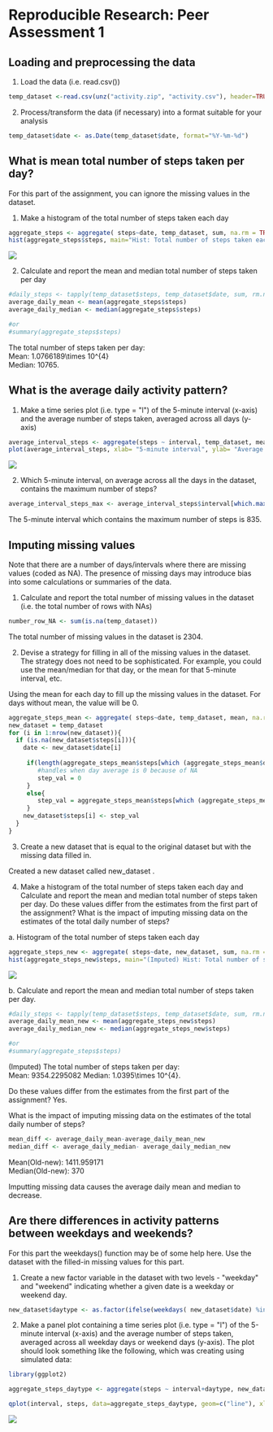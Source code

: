 # Reproducible Research: Peer Assessment 1


## Loading and preprocessing the data 

1. Load the data (i.e. read.csv())



```r
temp_dataset <-read.csv(unz("activity.zip", "activity.csv"), header=TRUE, sep=",", stringsAsFactors = FALSE)
```

2. Process/transform the data (if necessary) into a format suitable for your analysis

```r
temp_dataset$date <- as.Date(temp_dataset$date, format="%Y-%m-%d")
```

## What is mean total number of steps taken per day?

For this part of the assignment, you can ignore the missing values in the dataset.   
1. Make a histogram of the total number of steps taken each day


```r
aggregate_steps <- aggregate( steps~date, temp_dataset, sum, na.rm = TRUE )
hist(aggregate_steps$steps, main="Hist: Total number of steps taken each day", xlab="Number of Steps" )
```

![](./PA1_template_files/figure-html/unnamed-chunk-3-1.png) 

2. Calculate and report the mean and median total number of steps taken per day

```r
#daily_steps <- tapply(temp_dataset$steps, temp_dataset$date, sum, rm.na =TRUE)
average_daily_mean <- mean(aggregate_steps$steps)
average_daily_median <- median(aggregate_steps$steps)

#or
#summary(aggregate_steps$steps)
```
The total number of steps taken per day:   
Mean: 1.0766189\times 10^{4}    
Median: 10765.   

## What is the average daily activity pattern?
1. Make a time series plot (i.e. type = "l") of the 5-minute interval (x-axis) and the average number of steps taken, averaged across all days (y-axis)

```r
average_interval_steps <- aggregate(steps ~ interval, temp_dataset, mean)
plot(average_interval_steps, xlab= "5-minute interval", ylab= "Average steps", type='l') 
```

![](./PA1_template_files/figure-html/unnamed-chunk-5-1.png) 

2. Which 5-minute interval, on average across all the days in the dataset, contains the maximum number of steps?

```r
average_interval_steps_max <- average_interval_steps$interval[which.max(average_interval_steps$steps)]
```
The 5-minute interval which contains the maximum number of steps is 835. 

## Imputing missing values

Note that there are a number of days/intervals where there are missing values (coded as NA). The presence of missing days may introduce bias into some calculations or summaries of the data.

1. Calculate and report the total number of missing values in the dataset (i.e. the total number of rows with NAs)


```r
number_row_NA <- sum(is.na(temp_dataset)) 
```

The total number of missing values in the dataset is 2304. 

2. Devise a strategy for filling in all of the missing values in the dataset. The strategy does not need to be sophisticated. For example, you could use the mean/median for that day, or the mean for that 5-minute interval, etc.

Using the mean for each day to fill up the missing values in the dataset. For days without mean, the value will be 0.


```r
aggregate_steps_mean <- aggregate( steps~date, temp_dataset, mean, na.rm = TRUE )
new_dataset = temp_dataset
for (i in 1:nrow(new_dataset)){
  if (is.na(new_dataset$steps[i])){
    date <- new_dataset$date[i]
    
     if(length(aggregate_steps_mean$steps[which (aggregate_steps_mean$date == date)])== 0){
        #handles when day average is 0 because of NA
        step_val = 0
     }
     else{
        step_val = aggregate_steps_mean$steps[which (aggregate_steps_mean$date == date)]
     }
    new_dataset$steps[i] <- step_val
  }
}
```

3. Create a new dataset that is equal to the original dataset but with the missing data filled in.

Created a new dataset called new_dataset .

4. Make a histogram of the total number of steps taken each day and Calculate and report the mean and median total number of steps taken per day. Do these values differ from the estimates from the first part of the assignment? What is the impact of imputing missing data on the estimates of the total daily number of steps?

a. Histogram of the total number of steps taken each day


```r
aggregate_steps_new <- aggregate( steps~date, new_dataset, sum, na.rm = TRUE )
hist(aggregate_steps_new$steps, main="(Imputed) Hist: Total number of steps taken each day", xlab="Number of Steps" )
```

![](./PA1_template_files/figure-html/unnamed-chunk-9-1.png) 

b. Calculate and report the mean and median total number of steps taken per day.


```r
#daily_steps <- tapply(temp_dataset$steps, temp_dataset$date, sum, rm.na =TRUE)
average_daily_mean_new <- mean(aggregate_steps_new$steps)
average_daily_median_new <- median(aggregate_steps_new$steps)

#or
#summary(aggregate_steps$steps)
```
(Imputed) The total number of steps taken per day:   
Mean: 9354.2295082 
Median: 1.0395\times 10^{4}.   

Do these values differ from the estimates from the first part of the assignment?
Yes.

What is the impact of imputing missing data on the estimates of the total daily number of steps?


```r
mean_diff <- average_daily_mean-average_daily_mean_new 
median_diff <- average_daily_median- average_daily_median_new  
```

Mean(Old-new): 1411.959171   
Median(Old-new): 370 

Imputting missing data causes the average daily mean and median to decrease.

## Are there differences in activity patterns between weekdays and weekends?

For this part the weekdays() function may be of some help here. Use the dataset with the filled-in missing values for this part.

1. Create a new factor variable in the dataset with two levels - "weekday" and "weekend" indicating whether a given date is a weekday or weekend day.


```r
new_dataset$daytype <- as.factor(ifelse(weekdays( new_dataset$date) %in% c("Saturday","Sunday"), "weekend", "weekday")) 
```

2. Make a panel plot containing a time series plot (i.e. type = "l") of the 5-minute interval (x-axis) and the average number of steps taken, averaged across all weekday days or weekend days (y-axis). The plot should look something like the following, which was creating using simulated data:



```r
library(ggplot2)

aggregate_steps_daytype <- aggregate(steps ~ interval+daytype, new_dataset, mean)

qplot(interval, steps, data=aggregate_steps_daytype, geom=c("line"), xlab="Interval", ylab="Number of steps", main="") + facet_wrap(~ daytype, ncol=1)
```

![](./PA1_template_files/figure-html/unnamed-chunk-13-1.png) 

